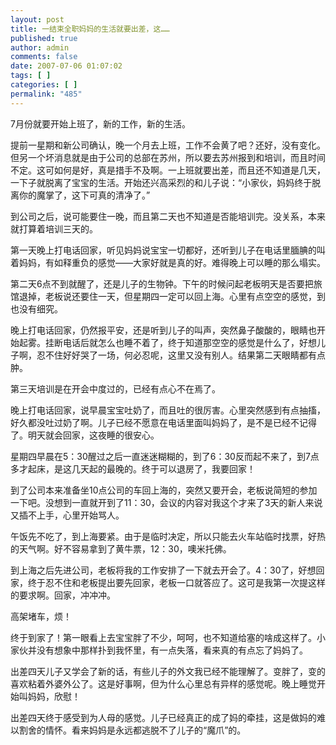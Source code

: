 ```yaml
---
layout: post
title: 一结束全职妈妈的生活就要出差，这……
published: true
author: admin
comments: false
date: 2007-07-06 01:07:02
tags: [ ]
categories: [ ]
permalink: "485"
---
```

7月份就要开始上班了，新的工作，新的生活。


  


提前一星期和新公司确认，晚一个月去上班，工作不会黄了吧？还好，没有变化。但另一个坏消息就是由于公司的总部在苏州，所以要去苏州报到和培训，而且时间不定。这可如何是好，真是措手不及啊。一上班就要出差，而且还不知道是几天，一下子就脱离了宝宝的生活。开始还兴高采烈的和儿子说：“小家伙，妈妈终于脱离你的魔掌了，这下可真的清净了。”


  


到公司之后，说可能要住一晚，而且第二天也不知道是否能培训完。没关系，本来就打算着培训三天的。


  


第一天晚上打电话回家，听见妈妈说宝宝一切都好，还听到儿子在电话里腼腆的叫着妈妈，有如释重负的感觉——大家好就是真的好。难得晚上可以睡的那么塌实。


  


第二天6点不到就醒了，还是儿子的生物钟。下午的时候问起老板明天是否要把旅馆退掉，老板说还要住一天，但星期四一定可以回上海。心里有点空空的感觉，到也没有细究。


  


晚上打电话回家，仍然报平安，还是听到儿子的叫声，突然鼻子酸酸的，眼睛也开始起雾。挂断电话后就怎么也睡不着了，终于知道那空空的感觉是什么了，好想儿子啊，忍不住好好哭了一场，何必忍呢，这里又没有别人。结果第二天眼睛都有点肿。


  


第三天培训是在开会中度过的，已经有点心不在焉了。


  


晚上打电话回家，说早晨宝宝吐奶了，而且吐的很厉害。心里突然感到有点抽搐，好久都没吐过奶了啊。儿子已经不愿意在电话里面叫妈妈了，是不是已经不记得了。明天就会回家，这夜睡的很安心。


  


星期四早晨在5：30醒过之后一直迷迷糊糊的，到了6：30反而起不来了，到7点多才起床，是这几天起的最晚的。终于可以退房了，我要回家！


  


到了公司本来准备坐10点公司的车回上海的，突然又要开会，老板说简短的参加一下吧。没想到一直就开到了11：30，会议的内容对我这个才来了3天的新人来说又插不上手，心里开始骂人。


  


午饭先不吃了，到上海要紧。由于是临时决定，所以只能去火车站临时找票，好热的天气啊。好不容易拿到了黄牛票，12：30，噢米托佛。


  


到上海之后先进公司，老板将我的工作安排了一下就去开会了。4：30了，好想回家，终于忍不住和老板提出要先回家，老板一口就答应了。这可是我第一次提这样的要求啊。回家，冲冲冲。


  


高架堵车，烦！


  


终于到家了！第一眼看上去宝宝胖了不少，呵呵，也不知道给塞的啥成这样了。小家伙并没有想象中那样扑到我怀里，有一点失落，看来真的有点忘了妈妈了。


  


出差四天儿子又学会了新的话，有些儿子的外文我已经不能理解了。变胖了，变的喜欢粘着外婆外公了。这是好事啊，但为什么心里总有异样的感觉呢。晚上睡觉开始叫妈妈，欣慰！


  


出差四天终于感受到为人母的感觉。儿子已经真正的成了妈的牵挂，这是做妈的难以割舍的情怀。看来妈妈是永远都逃脱不了儿子的“魔爪”的。